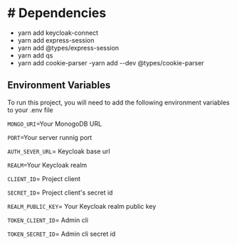 # # Dependencies

- yarn add keycloak-connect
- yarn add express-session
- yarn add @types/express-session
- yarn add qs
- yarn add cookie-parser
  -yarn add --dev @types/cookie-parser

## Environment Variables

To run this project, you will need to add the following environment variables to your .env file

`MONGO_URI`=Your MonogoDB URL

`PORT`=Your server runnig port

`AUTH_SEVER_URL`= Keycloak base url

`REALM`=Your Keycloak realm

`CLIENT_ID`= Project client

`SECRET_ID`= Project client's secret id

`REALM_PUBLIC_KEY`= Your Keycloak realm public key

`TOKEN_CLIENT_ID`= Admin cli

`TOKEN_SECRET_ID`= Admin cli secret id
